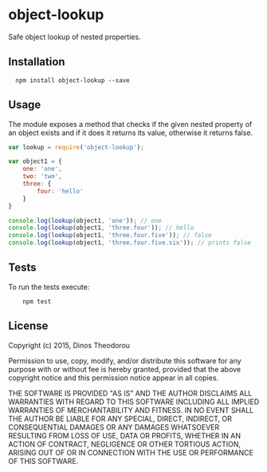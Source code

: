 # object-lookup
Safe object lookup of nested properties.

## Installation
```
  npm install object-lookup --save
```

## Usage

The module exposes a method that checks if the given nested property of an object exists and if it does it returns its value, otherwise it returns false.

```js
var lookup = require('object-lookup');

var object1 = {
    one: 'one',
    two: 'two',
    three: {
        four: 'hello'
    }
}

console.log(lookup(object1, 'one')); // one
console.log(lookup(object1, 'three.four')); // hello
console.log(lookup(object1, 'three.four.five')); // false
console.log(lookup(object1, 'three.four.five.six')); // prints false

```

## Tests
To run the tests execute:
```
    npm test
```

## License

Copyright (c) 2015, Dinos Theodorou

Permission to use, copy, modify, and/or distribute this software for any
purpose with or without fee is hereby granted, provided that the above
copyright notice and this permission notice appear in all copies.

THE SOFTWARE IS PROVIDED "AS IS" AND THE AUTHOR DISCLAIMS ALL WARRANTIES
WITH REGARD TO THIS SOFTWARE INCLUDING ALL IMPLIED WARRANTIES OF
MERCHANTABILITY AND FITNESS. IN NO EVENT SHALL THE AUTHOR BE LIABLE FOR
ANY SPECIAL, DIRECT, INDIRECT, OR CONSEQUENTIAL DAMAGES OR ANY DAMAGES
WHATSOEVER RESULTING FROM LOSS OF USE, DATA OR PROFITS, WHETHER IN AN
ACTION OF CONTRACT, NEGLIGENCE OR OTHER TORTIOUS ACTION, ARISING OUT OF
OR IN CONNECTION WITH THE USE OR PERFORMANCE OF THIS SOFTWARE.
